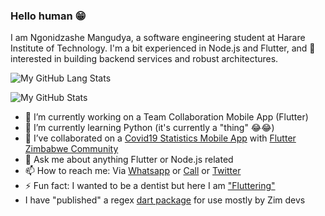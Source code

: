 ### Hello human 😁

I am Ngonidzashe Mangudya, a software engineering student at Harare Institute of Technology. I'm a bit experienced in Node.js and Flutter, and 💯 interested in building backend services and robust architectures.

![My GitHub Lang Stats](https://github-readme-stats.vercel.app/api/top-langs/?username=iamngoni&theme=tokyonight&layout=compact)

![My GitHub Stats](https://github-readme-stats.vercel.app/api?username=iamngoni&count_private=true&show_icons=true&theme=tokyonight)

- 🔭 I’m currently working on a Team Collaboration Mobile App (Flutter)
- 🌱 I’m currently learning Python (it's currently a "thing" 😂😂)
- 👯 I’ve collaborated on a [Covid19 Statistics Mobile App](https://github.com/flutterdevzim/CoVID-19-Tracker) with [Flutter Zimbabwe Community](https://twitter.com/FlutterZimbabwe)
- 💬 Ask me about anything Flutter or Node.js related
- 📫 How to reach me: Via [Whatsapp](https://api.whatsapp.com/send?phone=263713700601) or [Call](tel:263777213388) or [Twitter](https://twitter.com/ngmangudya)
- ⚡ Fun fact: I wanted to be a dentist but here I am ["Fluttering"](https://flutter.dev)
- I have "published" a regex [dart package](https://pub.dev/packages/localregex) for use mostly by Zim devs
